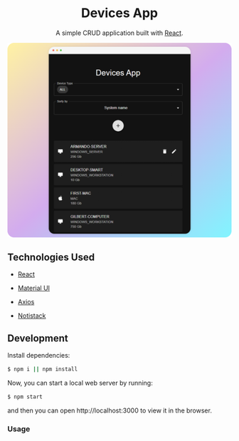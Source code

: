 <h1 align="center">
	Devices App
</h1>
<p align="center">
	A simple CRUD application built with 
	<a href="https://reactjs.org">React</a>.
</p>

![App](public/devices.png)
##  Technologies Used

- [React](http://reactjs.org)

- [Material UI](https://mui.com/)

-  [Axios](https://axios-http.com/) 

- [Notistack](https://notistack.com/)

##  Development

Install dependencies:

```bash
$ npm i || npm install
```

Now, you can start a local web server by running:

```bash
$ npm start
```

and then you can open http://localhost:3000 to view it in the browser.

### Usage